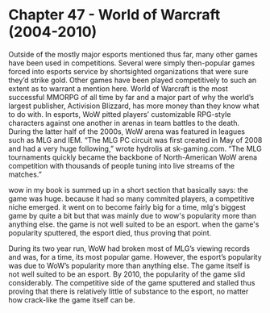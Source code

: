 # Chapter 47 - World of Warcraft (2004-2010)Outside of the mostly major esports mentioned thus far, many other games have been used in competitions. Several were simply then-popular games forced into esports service by shortsighted organizations that were sure they’d strike gold. Other games have been played competitively to such an extent as to warrant a mention here.World of Warcraft is the most successful MMORPG of all time by far and a major part of why the world’s largest publisher, Activision Blizzard, has more money than they know what to do with.In esports, WoW pitted players’ customizable RPG-style characters against one another in arenas in team battles to the death. During the latter half of the 2000s, WoW arena was featured in leagues such as MLG and IEM.“The MLG PC circuit was first created in May of 2008 and had a very huge following,” wrote hydrolis at sk-gaming.com. “The MLG tournaments quickly became the backbone of North-American WoW arena competition with thousands of people tuning into live streams of the matches.”wow in my book is summed up in a short section that basically says: the game was huge. because it had so many commited players, a competitive niche emerged. it went on to become fairly big for a time, mlg's biggest game by quite a bit but that was mainly due to wow's popularity more than anything else. the game is not well suited to be an esport. when the game's popularity sputtered, the esport died, thus proving that point.During its two year run, WoW had broken most of MLG’s viewing records and was, for a time, its most popular game. However, the esport’s popularity was due to WoW’s popularity more than anything else. The game itself is not well suited to be an esport.By 2010, the popularity of the game slid considerably. The competitive side of the game sputtered and stalled thus proving that there is relatively little of substance to the esport, no matter how crack-like the game itself can be.